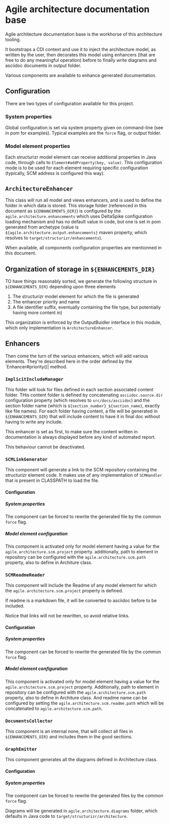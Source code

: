 # Agile architecture documentation base

Agile architecture documentation base is the workhorse of this architecture tooling.

It bootstraps a CDI context and use it to inject the architecture model, as written by the user, 
then decorates this model using enhancers (that are free to do any meaningful operation)
before to finally write diagrams and asciidoc documents in output folder.

Various components are available to enhance generated documentation.

## Configuration
There are two types of configuration available for this project.

### System properties
Global configuration is set via system property given on command-line (see in pom for examples).
Typical examples are the `force` flag, or output folder.

### Model element properties
Each structurizr model element can receive additional properties in Java code, through calls to `Element#addProperty(key, value)`.
This configuration mode is to be used for each element requiring specific configuration (typically, SCM address is configured this way).

## `ArchitectureEnhancer`
This class will run all model and views enhancers, and is used to define the folder in which data is stored.
This storage folder (referenced in this document as `${ENHANCEMENTS_DIR}`) is configured by the `agile.architecture.enhancements` which uses DeltaSpike configuration loading mechanism and has no default value in code, but one is set in pom generated from archetype (value is `${agile.architecture.output.enhancements}` maven property, which resolves to `target/structurizr/enhancements`).

When available, all components configuration properties are mentionned in this document.

## Organization of storage in `${ENHANCEMENTS_DIR}`
TO have things reasonably sorted, we generate the following structure in `${ENHANCEMENTS_DIR}` depending upon three elements

1. The structurizr model element for which the file is generated
1. The enhancer priority and name
1. A file identifier suffix, eventually containing the file type, but potentially having more content in)

This organization is enforced by the OutputBuidler interface in this module, which only implementation is `ArchitectureEnhancer`.

## Enhancers
Then come the turn of the various enhancers, which will add various elements.
They're described here in the order defined by the `Enhancer#priority()|  method.

### `ImplicitIncludeManager`

This folder will look for files defined in each section associated content folder.
THis content folder is defined by concatenating `asciidoc.source.dir` configuration property (which resolves to `src/docs/asciidoc`) and the section folder name (which is `${section_number}_${section_name}`, exactly like file names).
For each folder having content, a file will be generated in `${ENHANCEMENTS_DIR}` that will include content to have it in final doc without having to write any include.

This enhancer is set as first, to make sure the content written in documentation is always displayed before any kind of automated report.

This behaviour cannot be deactivated.

### `SCMLinkGenerator`

This component will generate a link to the SCM repository containing the structurizr element code. It makes use of any implementation of `SCMHandler` that is present in CLASSPATH to load the file.

#### Configuration
##### System properties
The component can be forced to rewrite the generated file by the common `force` flag.

##### Model element configuration
This component is activated only for model element having a value for the `agile.architecture.scm.project` property.
additionally, path to element in repository can be configured with the `agile.architecture.scm.path` property, also to define in Architure class.

### `SCMReadmeReader`

This component will include the Readme of any model element for which the `agile.architecture.scm.project` property is defined.

If readme is a markdown file, it will be converted to asciidoc before to be included.

Notice that links will not be rewritten, so avoid relative links.


#### Configuration
##### System properties
The component can be forced to rewrite the generated file by the common `force` flag.

##### Model element configuration
This component is activated only for model element having a value for the `agile.architecture.scm.project` property.
Additionally, path to element in repository can be configured with the `agile.architecture.scm.path` property, also to define in Architure class.
And readme name can be configured by setting the `agile.architecture.scm.readme.path` which will be concatenated to `agile.architecture.scm.path`.

### `DocumentsCollector`
This component is an internal none, that will collect all files in `${ENHANCEMENTS_DIR}` and includes them in the good sections.

### `GraphEmitter`

This component generates all the diagrams defined in Architecture class.

#### Configuration
##### System properties
The component can be forced to rewrite the generated files by the common `force` flag.

Diagrams will be generated in `agile.architecture.diagrams` folder, which defaults in Java code to `target/structurizr/architecture`.
